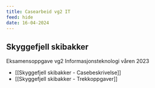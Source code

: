 ```yaml
---
title: Casearbeid vg2 IT
feed: hide
date: 16-04-2024
---
```

## Skyggefjell skibakker
Eksamensoppgave vg2 Informasjonsteknologi våren 2023
- [[Skyggefjell skibakker - Casebeskrivelse]]
- [[Skyggefjell skibakker - Trekkoppgaver]]
